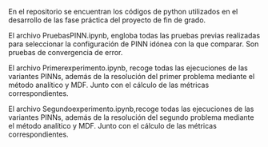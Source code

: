 En el repositorio se encuentran los códigos de python utilizados en el desarrollo de las fase práctica del proyecto de fin de grado.

El archivo PruebasPINN.ipynb, engloba todas las pruebas previas realizadas para seleccionar la configuración de PINN idónea con la que comparar. Son pruebas de convergencia de error.

El archivo Primerexperimento.ipynb, recoge todas las ejecuciones de las variantes PINNs, además de la resolución del primer problema mediante el método analítico y MDF. Junto con el cálculo de las métricas correspondientes.

El archivo Segundoexperimento.ipynb,recoge todas las ejecuciones de las variantes PINNs, además de la resolución del segundo problema mediante el método analítico y MDF. Junto con el cálculo de las métricas correspondientes.
